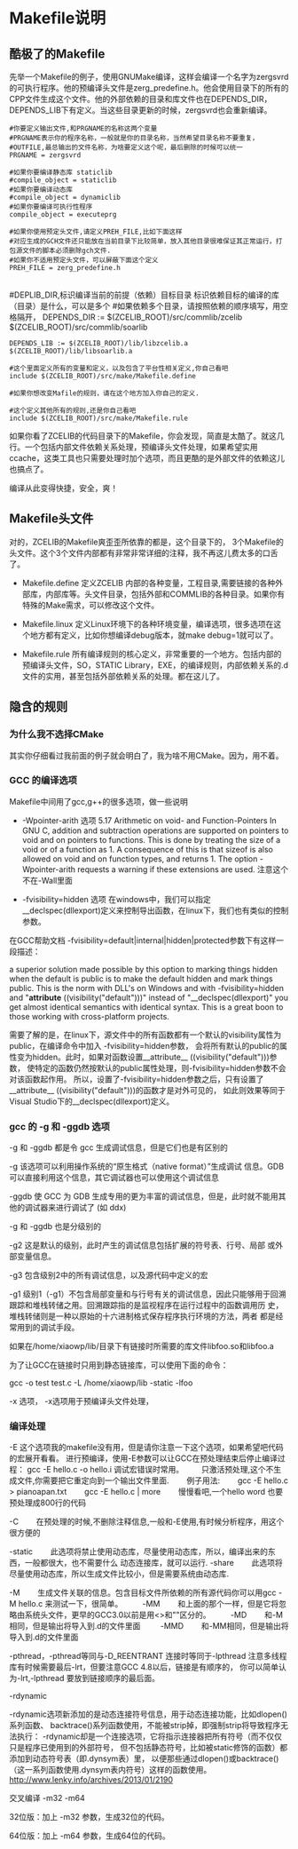 # Makefile说明

## 酷极了的Makefile
先举一个Makefile的例子，使用GNUMake编译，这样会编译一个名字为zergsvrd的可执行程序。他的预编译头文件是zerg\_predefine.h。他会使用目录下的所有的CPP文件生成这个文件。他的外部依赖的目录和库文件也在DEPENDS\_DIR，DEPENDS\_LIB下有定义。当这些目录更新的时候，zergsvrd也会重新编译。

    #你要定义输出文件,和PRGNAME的名称这两个变量
    #PRGNAME表示你的程序名称，一般就是你的目录名称，当然希望目录名称不要重复，
    #OUTFILE,最总输出的文件名称，为啥要定义这个呢，最后删除的时候可以统一
    PRGNAME = zergsvrd
    
    #如果你要编译静态库 staticlib
    #compile_object = staticlib
    #如果你要编译动态库
    #compile_object = dynamiclib
    #如果你要编译可执行性程序
    compile_object = executeprg
    
    #如果你使用预定头文件,请定义PREH_FILE,比如下面这样
    #对应生成的GCH文件还只能放在当前目录下比较简单，放入其他目录很难保证其正常运行，打包源文件的脚本必须删除gch文件.
    #如果你不适用预定头文件，可以屏蔽下面这个定义
    PREH_FILE = zerg_predefine.h


​    
    #DEPLIB_DIR,标识编译当前的前提（依赖）目标目录  标识依赖目标的编译的库（目录）是什么，可以是多个
    #如果依赖多个目录，请按照依赖的顺序填写，用空格隔开，
    DEPENDS_DIR := $(ZCELIB_ROOT)/src/commlib/zcelib  $(ZCELIB_ROOT)/src/commlib/soarlib 
    
    DEPENDS_LIB := $(ZCELIB_ROOT)/lib/libzcelib.a  $(ZCELIB_ROOT)/lib/libsoarlib.a
    
    #这个里面定义所有的变量和定义，以及包含了平台性相关定义,你自己看吧
    include $(ZCELIB_ROOT)/src/make/Makefile.define
    
    #如果你想改变Mafile的规则，请在这个地方加入你自己的定义.
    
    #这个定义其他所有的规则,还是你自己看吧
    include $(ZCELIB_ROOT)/src/make/Makefile.rule



如果你看了ZCELIB的代码目录下的Makefile，你会发现，简直是太酷了。就这几行。一个包括内部文件依赖关系处理，预编译头文件处理，如果希望实用ccache，这类工具也只需要处理时加个选项，而且更酷的是外部文件的依赖这儿也搞点了。

编译从此变得快捷，安全，爽！

## Makefile头文件
对的，ZCELIB的Makefile爽歪歪所依靠的都是，这个目录下的， 3个Makefile的头文件。这个3个文件内部都有非常非常详细的注释，我不再这儿费太多的口舌了。

- Makefile.define 定义ZCELIB 内部的各种变量，工程目录,需要链接的各种外部库，内部库等。头文件目录，包括外部和COMMLIB的各种目录。如果你有特殊的Make需求，可以修改这个文件。

- Makefile.linux 定义Linux环境下的各种环境变量，编译选项，很多选项在这个地方都有定义，比如你想编译debug版本，就make debug=1就可以了。

- Makefile.rule 所有编译规则的核心定义，非常重要的一个地方。包括内部的预编译头文件，SO，STATIC Library，EXE，的编译规则，内部依赖关系的.d文件的实用，甚至包括外部依赖关系的处理。都在这儿了。

## 隐含的规则

### 为什么我不选择CMake
其实你仔细看过我前面的例子就会明白了，我为啥不用CMake。因为，用不着。

### GCC 的编译选项

Makefile中间用了gcc,g++的很多选项，做一些说明


- -Wpointer-arith 选项
5.17 Arithmetic on void- and Function-Pointers
In GNU C, addition and subtraction operations are supported on pointers to void and on pointers to functions.
This is done by treating the size of a void or of a function as 1.
A consequence of this is that sizeof is also allowed on void and on function types, and returns 1.
The option -Wpointer-arith requests a warning if these extensions are used.
注意这个不在-Wall里面



- -fvisibility=hidden 选项
在windows中，我们可以指定__declspec(dllexport)定义来控制导出函数，在linux下，我们也有类似的控制参数。

在GCC帮助文档 -fvisibility=default|internal|hidden|protected参数下有这样一段描述：

a superior solution made possible by this option to marking things 
hidden when the default is public is to make the default hidden and 
mark things public. This is the norm with DLL's on Windows and with 
-fvisibility=hidden and "__attribute__ ((visibility("default")))" 
instead of "__declspec(dllexport)" you get almost identical semantics 
with identical syntax. This is a great boon to those working with cross-platform projects.

需要了解的是，在linux下，源文件中的所有函数都有一个默认的visibility属性为public，在编译命令中加入 -fvisibility=hidden参数，
会将所有默认的public的属性变为hidden。此时，如果对函数设置__attribute__ ((visibility("default")))参数，
使特定的函数仍然按默认的public属性处理，则-fvisibility=hidden参数不会对该函数起作用。
所以，设置了-fvisibility=hidden参数之后，只有设置了__attribute__ ((visibility("default")))的函数才是对外可见的，
如此则效果等同于Visual Studio下的__declspec(dllexport)定义。




### gcc 的 -g 和 -ggdb 选项

-g 和 -ggdb 都是令 gcc 生成调试信息，但是它们也是有区别的

-g
该选项可以利用操作系统的“原生格式（native format）”生成调试
信息。GDB 可以直接利用这个信息，其它调试器也可以使用这个调试信息

-ggdb
使 GCC 为 GDB 生成专用的更为丰富的调试信息，但是，此时就不能用其
他的调试器来进行调试了 (如 ddx)

-g 和 -ggdb 也是分级别的

-g2
这是默认的级别，此时产生的调试信息包括扩展的符号表、行号、局部
或外部变量信息。

-g3
包含级别2中的所有调试信息，以及源代码中定义的宏

-g1
级别1（-g1）不包含局部变量和与行号有关的调试信息，因此只能够用于回溯
跟踪和堆栈转储之用。回溯跟踪指的是监视程序在运行过程中的函数调用历
史，堆栈转储则是一种以原始的十六进制格式保存程序执行环境的方法，两者
都是经常用到的调试手段。

如果在/home/xiaowp/lib/目录下有链接时所需要的库文件libfoo.so和libfoo.a

为了让GCC在链接时只用到静态链接库，可以使用下面的命令：

gcc -o test test.c -L /home/xiaowp/lib -static -lfoo


-x 选项，
-x选项用于预编译头文件处理，

### 编译处理
-E
这个选项我的makefile没有用，但是请你注意一下这个选项，如果希望吧代码的宏展开看看。
进行预编译，使用-E参数可以让GCC在预处理结束后停止编译过程：
gcc -E hello.c -o hello.i
调试宏错误时常用。
　　只激活预处理,这个不生成文件,你需要把它重定向到一个输出文件里面. 
　　例子用法: 
　　gcc -E hello.c > pianoapan.txt 
　　gcc -E hello.c | more 
　　慢慢看吧,一个hello word 也要预处理成800行的代码 

-C 
　　在预处理的时候,不删除注释信息,一般和-E使用,有时候分析程序，用这个很方便的

-static 
　　此选项将禁止使用动态库，尽量使用动态库，所以，编译出来的东西，一般都很大，也不需要什么 
动态连接库，就可以运行. 
-share 
　　此选项将尽量使用动态库，所以生成文件比较小，但是需要系统由动态库. 



-M 
　　生成文件关联的信息。包含目标文件所依赖的所有源代码你可以用gcc -M hello.c 
来测试一下，很简单。 
　　 
-MM 
　　和上面的那个一样，但是它将忽略由系统头文件，更早的GCC3.0以前是用<>和""区分的。
　　 
-MD 
　　和-M相同，但是输出将导入到.d的文件里面 
　　 
-MMD 
　　和-MM相同，但是输出将导入到.d的文件里面 

-pthread，-pthread等同与-D_REENTRANT 连接时等同于-lpthread
注意多线程库有时候需要最后-lrt，但要注意GCC 4.8以后，链接是有顺序的，
你可以简单认为-lrt,-lpthread 要放到链接顺序的最后面。

-rdynamic 

-rdynamic选项新添加的是动态连接符号信息，用于动态连接功能，比如dlopen()系列函数、
backtrace()系列函数使用，不能被strip掉，即强制strip将导致程序无法执行：
-rdynamic却是一个连接选项，它将指示连接器把所有符号（而不仅仅只是程序已使用到的外部符号，
但不包括静态符号，比如被static修饰的函数）都添加到动态符号表（即.dynsym表）里，
以便那些通过dlopen()或backtrace()（这一系列函数使用.dynsym表内符号）这样的函数使用。
http://www.lenky.info/archives/2013/01/2190

交叉编译 -m32 -m64

32位版：加上 -m32 参数，生成32位的代码。

64位版：加上 -m64 参数，生成64位的代码。
